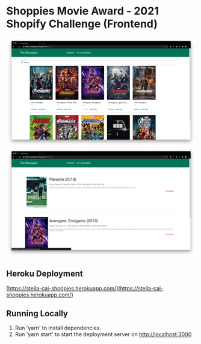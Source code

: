 # Shoppies Movie Award - 2021 Shopify Challenge (Frontend)
![Movies](demo_movies.png)
![Movies](demo_nominees.png)

## Heroku Deployment
[https://stella-cai-shoppies.herokuapp.com/](https://stella-cai-shoppies.herokuapp.com/)

## Running Locally
1. Run 'yarn' to install dependencies.
2. Run 'yarn start' to start the deployment server on [http://localhost:3000](http://localhost:3000)
